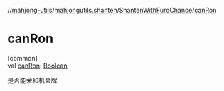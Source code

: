 //[mahjong-utils](../../../index.md)/[mahjongutils.shanten](../index.md)/[ShantenWithFuroChance](index.md)/[canRon](can-ron.md)

# canRon

[common]\
val [canRon](can-ron.md): [Boolean](https://kotlinlang.org/api/latest/jvm/stdlib/kotlin/-boolean/index.html)

是否能荣和机会牌
